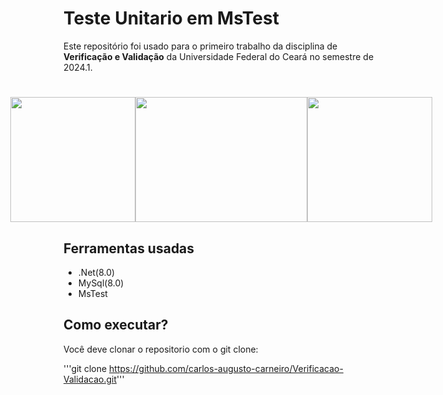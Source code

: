 # Teste Unitario em MsTest  

Este repositório foi usado para o primeiro trabalho da disciplina de **Verificação e Validação** da Universidade Federal do Ceará no semestre de 2024.1.

<h1 style="text-align: center;">
    <div style="display: flex; justify-content: center;">
        <img src = "https://hermes.dio.me/articles/cover/496931d9-69d6-4956-bb0a-032dd5792ade.png" width="200" height="200">
        <img src = "https://www.lambdatest.com/blog/wp-content/uploads/2021/03/MSTest.png" width="275" height="200">
        <img src = "https://res.cloudinary.com/appmasters-io/image/upload/v1624744345/mysql_87a2317566.png" width="200" height="200">
    </div>
</h1>

## Ferramentas usadas

- .Net(8.0)
- MySql(8.0)
- MsTest

## Como executar?

Você deve clonar o repositorio com o git clone:

'''git clone https://github.com/carlos-augusto-carneiro/Verificacao-Validacao.git'''

